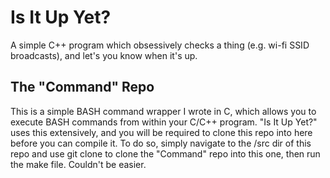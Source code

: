 # Is It Up Yet?

A simple C++ program which obsessively checks a thing (e.g. wi-fi SSID broadcasts), and let's you know when it's up.

## The "Command" Repo

This is a simple BASH command wrapper I wrote in C, which allows you to execute BASH commands from within your C/C++ program. "Is It Up Yet?" uses this extensively, and you will be required to clone this repo into here before you can compile it. To do so, simply navigate to the /src dir of this repo and use git clone to clone the "Command" repo into this one, then run the make file. Couldn't be easier.
